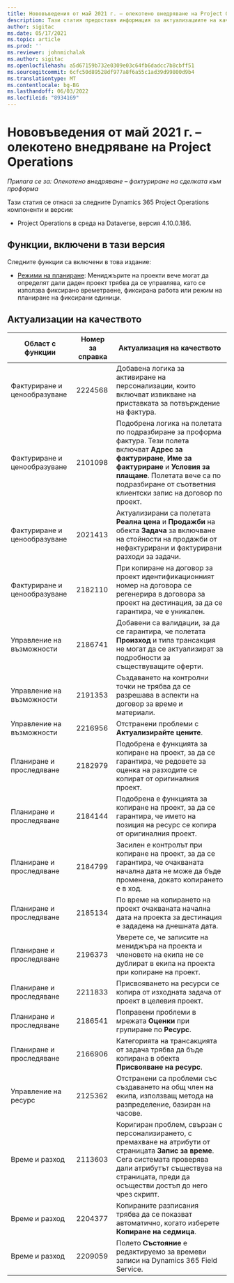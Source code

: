 ```yaml
---
title: Нововъведения от май 2021 г. – олекотено внедряване на Project Operations
description: Тази статия предоставя информация за актуализациите на качеството, налични в изданието май 2021 на Project Operations lite разполагане.
author: sigitac
ms.date: 05/17/2021
ms.topic: article
ms.prod: ''
ms.reviewer: johnmichalak
ms.author: sigitac
ms.openlocfilehash: a5d67159b732e0309e03c64fb6dadcc7b8cbff51
ms.sourcegitcommit: 6cfc50d89528df977a8f6a55c1ad39d99800d9b4
ms.translationtype: MT
ms.contentlocale: bg-BG
ms.lasthandoff: 06/03/2022
ms.locfileid: "8934169"
---
```

# <a name="whats-new-may-2021---project-operations-lite-deployment"></a>Нововъведения от май 2021 г. – олекотено внедряване на Project Operations

_Прилага се за: Олекотено внедряване – фактуриране на сделката към проформа_

Тази статия се отнася за следните Dynamics 365 Project Operations компоненти и версии:

   - Project Operations в среда на Dataverse, версия 4.10.0.186.

## <a name="features-included-in-this-release"></a>Функции, включени в тази версия

Следните функции са включени в това издание:

- [Режими на планиране](../../project-management/scheduling-modes.md): Мениджърите на проекти вече могат да определят дали даден проект трябва да се управлява, като се използва фиксирано времетраене, фиксирана работа или режим на планиране на фиксирани единици.

## <a name="quality-updates"></a>Актуализации на качеството

| **Област с функции** | **Номер за справка** | **Актуализация на качеството** |
| --- | --- | --- |
| Фактуриране и ценообразуване | 2224568 | Добавена логика за активиране на персонализации, които включват извикване на приставката за потвърждение на фактура. |
| Фактуриране и ценообразуване | 2101098 | Подобрена логика на полетата по подразбиране за проформа фактура. Тези полета включват **Адрес за фактуриране**, **Име за фактуриране** и **Условия за плащане**. Полетата вече са по подразбиране от съответния клиентски запис на договор по проект. |
| Фактуриране и ценообразуване | 2021413 | Актуализирани са полетата **Реална цена** и **Продажби** на обекта **Задача** за включване на стойности на продажби от нефактурирани и фактурирани разходи за задачи. |
| Фактуриране и ценообразуване | 2182110 | При копиране на договор за проект идентификационният номер на договора се регенерира в договора за проект на дестинация, за да се гарантира, че е уникален. |
| Управление на възможности | 2186741 | Добавени са валидации, за да се гарантира, че полетата **Произход** и типа трансакция не могат да се актуализират за подробности за съществуващите оферти. |
| Управление на възможности | 2191353 | Създаването на контролни точки не трябва да се разрешава в аспекти на договор за време и материали. |
| Управление на възможности | 2216956 | Отстранени проблеми с **Актуализирайте цените**. |
| Планиране и проследяване | 2182979 | Подобрена е функцията за копиране на проект, за да се гарантира, че редовете за оценка на разходите се копират от оригиналния проект. |
| Планиране и проследяване | 2184144 | Подобрена е функцията за копиране на проект, за да се гарантира, че името на позиция на ресурс се копира от оригиналния проект. |
| Планиране и проследяване | 2184799 | Засилен е контролът при копиране на проект, за да се гарантира, че очакваната начална дата не може да бъде променена, докато копирането е в ход. |
| Планиране и проследяване | 2185134 | По време на копирането на проект очакваната начална дата на проекта за дестинация е зададена на днешната дата. |
| Планиране и проследяване | 2196373 | Уверете се, че записите на мениджъра на проекта и членовете на екипа не се дублират в екипа на проекта при копиране на проект. |
| Планиране и проследяване | 2211833 | Присвояването на ресурси се копира от изходната задача от проект в целевия проект. |
| Планиране и проследяване | 2186541 | Поправени проблеми в мрежата **Оценки** при групиране по **Ресурс**. |
| Планиране и проследяване | 2166906 | Категорията на трансакцията от задача трябва да бъде копирана в обекта **Присвояване на ресурс**. |
| Управление на ресурс | 2125362 | Отстранени са проблеми със създаването на общ член на екипа, използващ метода на разпределение, базиран на часове. |
| Време и разход | 2113603 | Коригиран проблем, свързан с персонализирането, с премахване на атрибути от страницата **Запис за време**. Сега системата проверява дали атрибутът съществува на страницата, преди да осъществи достъп до него чрез скрипт. |
| Време и разход | 2204377 | Копираните разписания трябва да се показват автоматично, когато изберете **Копиране на седмица**. |
| Време и разход | 2209059 | Полето **Състояние** е редактируемо за времеви записи на Dynamics 365 Field Service. |
